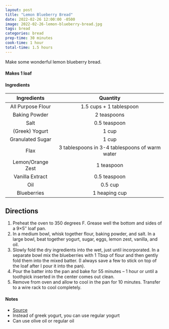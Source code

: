 ```yaml
---
layout: post
title: "Lemon Blueberry Bread"
date: 2022-02-26 12:00:00 -0500
image: 2022-02-26-lemon-blueberry-bread.jpg
tags: bread
categories: bread
prep-time: 30 minutes
cook-time: 1 hour
total-time: 1.5 hours
---
```


Make some wonderful lemon blueberry bread.

#### Makes 1 loaf

#### Ingredients

|    Ingredients    |                    Quantity                    |
|:-----------------:|:----------------------------------------------:|
| All Purpose Flour |             1.5 cups + 1 tablespoon            |
|   Baking Powder   |                   2 teaspoons                  |
|        Salt       |                  0.5 teaspoon                  |
|   (Greek) Yogurt  |                      1 cup                     |
|  Granulated Sugar |                      1 cup                     |
|        Flax       | 3 tablespoons in 3-4 tablespoons of warm water |
| Lemon/Orange Zest |                   1 teaspoon                   |
|  Vanilla Extract  |                  0.5 teaspoon                  |
|        Oil        |                     0.5 cup                    |
|    Blueberries    |                  1 heaping cup                 |

## Directions

1. Preheat the oven to 350 degrees F. Grease well the bottom and sides of a 9×5″ loaf pan.
2. In a medium bowl, whisk together flour, baking powder, and salt. In a large bowl, beat together yogurt, sugar, eggs, lemon zest, vanilla, and oil.
3. Slowly fold the dry ingredients into the wet, just until incorporated. In a separate bowl mix the blueberries with 1 Tbsp of flour and then gently fold them into the mixed batter. (I always save a few to stick on top of the loaf after I pour it into the pan).
4. Pour the batter into the pan and bake for 55 minutes – 1 hour or until a toothpick inserted in the center comes out clean.
5. Remove from oven and allow to cool in the pan for 10 minutes. Transfer to a wire rack to cool completely.

#### Notes

* [Source](https://tastesbetterfromscratch.com/lemon-blueberry-bread/#recipe)
* Instead of greek yogurt, you can use regular yogurt
* Can use olive oil or regular oil